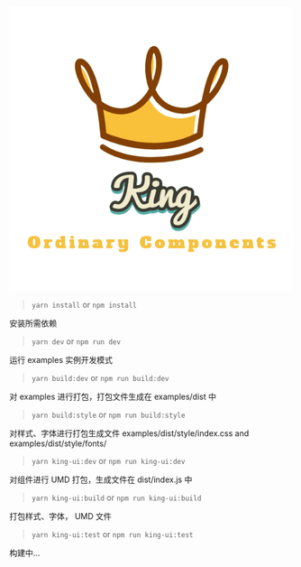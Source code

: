<div style="display:flex;justify-content: center;align-items: center;">
    <img src="/docs/.vuepress/public/img/logo/logo-slogan.png">
</div>

> `yarn install` or `npm install`

安装所需依赖

> `yarn dev` or `npm run dev`

运行 examples 实例开发模式

> `yarn build:dev` or `npm run build:dev`

对 examples 进行打包，打包文件生成在 examples/dist 中

> `yarn build:style` or `npm run build:style`

对样式、字体进行打包生成文件 examples/dist/style/index.css and examples/dist/style/fonts/

> `yarn king-ui:dev` or `npm run king-ui:dev`

对组件进行 UMD 打包，生成文件在 dist/index.js 中

> `yarn king-ui:build` or `npm run king-ui:build`

打包样式、字体， UMD 文件

> `yarn king-ui:test` or `npm run king-ui:test`

构建中...
